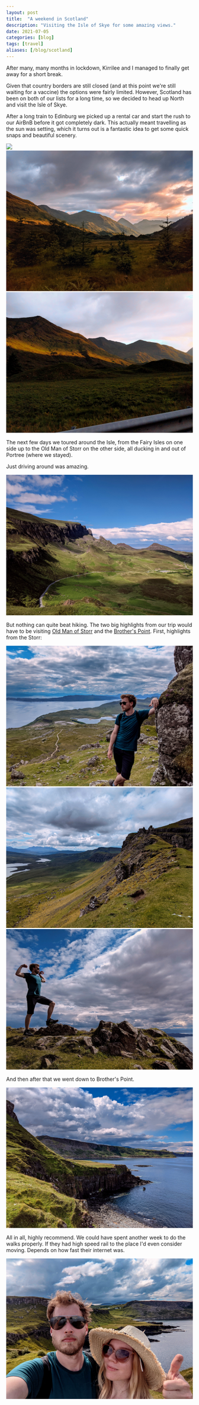```yaml
---
layout: post
title:  "A weekend in Scotland"
description: "Visiting the Isle of Skye for some amazing views."
date: 2021-07-05
categories: [blog]
tags: [travel]
aliases: [/blog/scotland]
---
```


After many, many months in lockdown, Kirrilee and I managed to finally get away for a short break.

Given that country borders are still closed (and at this point we're still waiting for a vaccine) the options were fairly limited. However, Scotland has been on both of our lists for a long time, so we decided to head up North and visit the Isle of Skye.

After a long train to Edinburg we picked up a rental car and start the rush to our AirBnB before it got completely dark. This actually meant travelling as the sun was setting, which it turns out is a fantastic idea to get some quick snaps and beautiful scenery.

![](sign.jpg?class="img-reduced")
![](sunset1.jpg?class="img-large")
![](sunset2.jpg?class="img-large")

The next few days we toured around the Isle, from the Fairy Isles on one side up to the Old Man of Storr on the other side, all ducking in and out of Portree (where we stayed). 

Just driving around was amazing.

![](landscape.jpg?class="img-large")


But nothing can quite beat hiking. The two big highlights from our trip would have to be visiting [Old Man of Storr](https://goo.gl/maps/SkYPXztmnWDUQZSv5) and the [Brother's Point](https://goo.gl/maps/ZT2mnmS9z9KAFxtKA). First, highlights from the Storr:

![](cover.jpg?class="img-large")
![](oldman.jpg?class="img-large")
![](poser.jpg?class="img-large")

And then after that we went down to Brother's Point.

![](brothers.jpg?class="img-large")

All in all, highly recommend. We could have spent another week to do the walks properly. If they had high speed rail to the place I'd even consider moving. Depends on how fast their internet was.

![](thumbsup.jpg?class="img-large")





